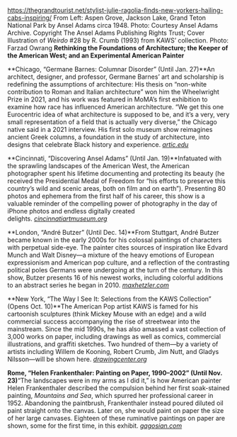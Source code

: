 https://thegrandtourist.net/stylist-julie-ragolia-finds-new-yorkers-hailing-cabs-inspiring/
From Left: Aspen Grove, Jackson Lake, Grand Teton National Park by Ansel Adams circa 1948. Photo: Courtesy Ansel Adams Archive. Copyright The Ansel Adams Publishing Rights Trust; Cover Illustration of _Weirdo_ #28 by R. Crumb (1993) from KAWS’ collection. Photo: Farzad Owrang
**Rethinking the Foundations of Architecture; the Keeper of the American West; and an Experimental American Painter**

**Chicago, “Germane Barnes: Columnar Disorder” (Until Jan. 27)**An architect, designer, and professor, Germane Barnes’ art and scholarship is redefining the assumptions of architecture: His thesis on “non-white contribution to Roman and Italian architecture” won him the Wheelwright Prize in 2021, and his work was featured in MoMA’s first exhibition to examine how race has influenced American architecture. “We get this one Eurocentric idea of what architecture is supposed to be, and it’s a very, very small representation of a field that is actually very diverse,” the Chicago native said in a 2021 interview. His first solo museum show reimagines ancient Greek columns, a foundation in the study of architecture, into designs that celebrate Black history and experience. [_a_](https://www.artic.edu/exhibitions/10310/germane-barnes-columnar-disorder)[_rtic.edu_](https://www.artic.edu/press/press-releases/364/germane-barnes-columnar-disorder-opens-sept-21)

**Cincinnati, “Discovering Ansel Adams” (Until Jan. 19)**Infatuated with the sprawling landscapes of the American West, the American photographer spent his lifetime documenting and protecting its beauty (he received the Presidential Medal of Freedom for “his efforts to preserve this country’s wild and scenic areas, both on film and on earth”). Presenting 80 photos and ephemera from the first half of his career, this show is a valuable reminder of the compelling power of photography in the day of iPhone photos and endless digitally created delights. [_cincinnatiartmuseum.org_](https://www.cincinnatiartmuseum.org/art/exhibitions/discovering-ansel-adams/)

**London, “André Butzer” (Until Dec. 14)**From Stuttgart, André Butzer became known in the early 2000s for his colossal paintings of characters with perpetual side-eye. The painter cites sources of inspiration like Edvard Munch and Walt Disney—a mixture of the heavy emotions of European expressionism and American pop culture, and a reflection of the contrasting political poles Germans were undergoing at the turn of the century. In this show, Butzer presents 16 of his newest works, including colorful additions to an abstract series he began in 2010. [_maxhetzler.com_](https://www.maxhetzler.com/exhibitions/andre-butzer-2024-41-dover-street)

**New York, “The Way I See It: Selections from the KAWS Collection” (Opens Oct. 10)**The American Pop artist KAWS is famed for his cartoonish sculptures (think Mickey Mouse with an edge) and a wild commercial success accompanying the rise of streetwear into the mainstream. Since the mid 1990s, he has also amassed a vast collection of 3,000 works on paper, including drawings as well as comics, commercial illustrations, and graffiti sketches. Two hundred of them—by a variety of artists including Willem de Kooning, Robert Crumb, Jim Nutt, and Gladys Nilsson—will be shown here. [_drawingcenter.org_](https://drawingcenter.org/exhibitions/kaws-collection)

**Rome, “Helen Frankenthaler: Painting on Paper, 1990–2002” (Until Nov. 23)**“The landscapes were in my arms as I did it,” is how American painter Helen Frankenthaler described the compulsion behind her first soak-stained painting, _Mountains and Sea_, which spurred her professional career in 1952. Abandoning the paintbrush, Frankenthaler instead poured diluted oil paint straight onto the canvas. Later on, she would paint on paper the size of her large canvases. Eighteen of these ruminative paintings on paper are shown, some for the first time, in this exhibit. [_gagosian.com_](https://gagosian.com/exhibitions/2024/helen-frankenthaler-painting-on-paper-1990-2002/)
